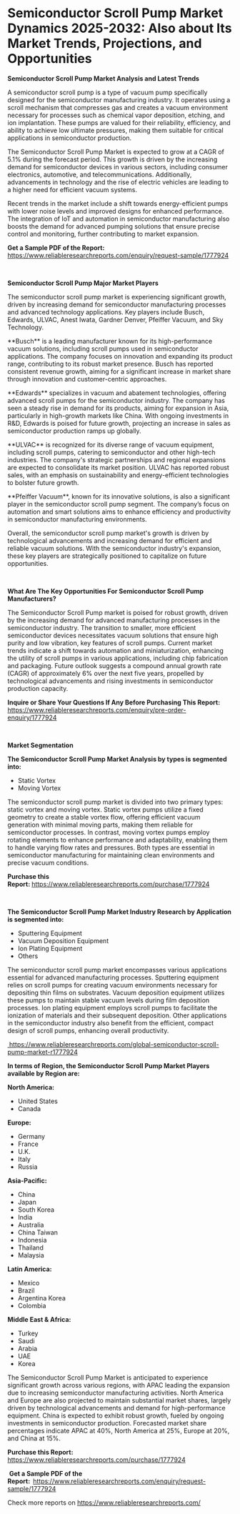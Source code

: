 <p><h1>Semiconductor Scroll Pump Market Dynamics 2025-2032: Also about Its Market Trends, Projections, and Opportunities</h1></p><p><strong>Semiconductor Scroll Pump Market Analysis and Latest Trends</strong></p>
<p><p>A semiconductor scroll pump is a type of vacuum pump specifically designed for the semiconductor manufacturing industry. It operates using a scroll mechanism that compresses gas and creates a vacuum environment necessary for processes such as chemical vapor deposition, etching, and ion implantation. These pumps are valued for their reliability, efficiency, and ability to achieve low ultimate pressures, making them suitable for critical applications in semiconductor production.</p><p>The Semiconductor Scroll Pump Market is expected to grow at a CAGR of 5.1% during the forecast period. This growth is driven by the increasing demand for semiconductor devices in various sectors, including consumer electronics, automotive, and telecommunications. Additionally, advancements in technology and the rise of electric vehicles are leading to a higher need for efficient vacuum systems.</p><p>Recent trends in the market include a shift towards energy-efficient pumps with lower noise levels and improved designs for enhanced performance. The integration of IoT and automation in semiconductor manufacturing also boosts the demand for advanced pumping solutions that ensure precise control and monitoring, further contributing to market expansion.</p></p>
<p><strong>Get a Sample PDF of the Report:&nbsp;</strong> <a href="https://www.reliableresearchreports.com/enquiry/request-sample/1777924?utm_campaign=2716&utm_medium=2&utm_source=Github&utm_content=ia&utm_term=27022025&utm_id=semiconductor-scroll-pump">https://www.reliableresearchreports.com/enquiry/request-sample/1777924</a></p>
<p>&nbsp;</p>
<p><strong>Semiconductor Scroll Pump Major Market Players</strong></p>
<p><p>The semiconductor scroll pump market is experiencing significant growth, driven by increasing demand for semiconductor manufacturing processes and advanced technology applications. Key players include Busch, Edwards, ULVAC, Anest Iwata, Gardner Denver, Pfeiffer Vacuum, and Sky Technology.</p><p>**Busch** is a leading manufacturer known for its high-performance vacuum solutions, including scroll pumps used in semiconductor applications. The company focuses on innovation and expanding its product range, contributing to its robust market presence. Busch has reported consistent revenue growth, aiming for a significant increase in market share through innovation and customer-centric approaches.</p><p>**Edwards** specializes in vacuum and abatement technologies, offering advanced scroll pumps for the semiconductor industry. The company has seen a steady rise in demand for its products, aiming for expansion in Asia, particularly in high-growth markets like China. With ongoing investments in R&D, Edwards is poised for future growth, projecting an increase in sales as semiconductor production ramps up globally.</p><p>**ULVAC** is recognized for its diverse range of vacuum equipment, including scroll pumps, catering to semiconductor and other high-tech industries. The company's strategic partnerships and regional expansions are expected to consolidate its market position. ULVAC has reported robust sales, with an emphasis on sustainability and energy-efficient technologies to bolster future growth.</p><p>**Pfeiffer Vacuum**, known for its innovative solutions, is also a significant player in the semiconductor scroll pump segment. The company’s focus on automation and smart solutions aims to enhance efficiency and productivity in semiconductor manufacturing environments.</p><p>Overall, the semiconductor scroll pump market's growth is driven by technological advancements and increasing demand for efficient and reliable vacuum solutions. With the semiconductor industry's expansion, these key players are strategically positioned to capitalize on future opportunities.</p></p>
<p>&nbsp;</p>
<p><strong>What Are The Key Opportunities For Semiconductor Scroll Pump Manufacturers?</strong></p>
<p><p>The Semiconductor Scroll Pump market is poised for robust growth, driven by the increasing demand for advanced manufacturing processes in the semiconductor industry. The transition to smaller, more efficient semiconductor devices necessitates vacuum solutions that ensure high purity and low vibration, key features of scroll pumps. Current market trends indicate a shift towards automation and miniaturization, enhancing the utility of scroll pumps in various applications, including chip fabrication and packaging. Future outlook suggests a compound annual growth rate (CAGR) of approximately 6% over the next five years, propelled by technological advancements and rising investments in semiconductor production capacity.</p></p>
<p><strong>Inquire or Share Your Questions If Any Before Purchasing This Report:</strong> <a href="https://www.reliableresearchreports.com/enquiry/pre-order-enquiry/1777924?utm_campaign=2716&utm_medium=2&utm_source=Github&utm_content=ia&utm_term=27022025&utm_id=semiconductor-scroll-pump">https://www.reliableresearchreports.com/enquiry/pre-order-enquiry/1777924</a></p>
<p>&nbsp;</p>
<p><strong>Market Segmentation</strong></p>
<p><strong>The Semiconductor Scroll Pump Market Analysis by types is segmented into:</strong></p>
<p><ul><li>Static Vortex</li><li>Moving Vortex</li></ul></p>
<p><p>The semiconductor scroll pump market is divided into two primary types: static vortex and moving vortex. Static vortex pumps utilize a fixed geometry to create a stable vortex flow, offering efficient vacuum generation with minimal moving parts, making them reliable for semiconductor processes. In contrast, moving vortex pumps employ rotating elements to enhance performance and adaptability, enabling them to handle varying flow rates and pressures. Both types are essential in semiconductor manufacturing for maintaining clean environments and precise vacuum conditions.</p></p>
<p><strong>Purchase this Report:&nbsp;</strong><a href="https://www.reliableresearchreports.com/purchase/1777924?utm_campaign=2716&utm_medium=2&utm_source=Github&utm_content=ia&utm_term=27022025&utm_id=semiconductor-scroll-pump">https://www.reliableresearchreports.com/purchase/1777924</a></p>
<p>&nbsp;</p>
<p><strong>The Semiconductor Scroll Pump Market Industry Research by Application is segmented into:</strong></p>
<p><ul><li>Sputtering Equipment</li><li>Vacuum Deposition Equipment</li><li>Ion Plating Equipment</li><li>Others</li></ul></p>
<p><p>The semiconductor scroll pump market encompasses various applications essential for advanced manufacturing processes. Sputtering equipment relies on scroll pumps for creating vacuum environments necessary for depositing thin films on substrates. Vacuum deposition equipment utilizes these pumps to maintain stable vacuum levels during film deposition processes. Ion plating equipment employs scroll pumps to facilitate the ionization of materials and their subsequent deposition. Other applications in the semiconductor industry also benefit from the efficient, compact design of scroll pumps, enhancing overall productivity.</p></p>
<p><a href="https://www.reliableresearchreports.com/global-semiconductor-scroll-pump-market-r1777924?utm_campaign=2716&utm_medium=2&utm_source=Github&utm_content=ia&utm_term=27022025&utm_id=semiconductor-scroll-pump">&nbsp;https://www.reliableresearchreports.com/global-semiconductor-scroll-pump-market-r1777924</a></p>
<p><strong>In terms of Region, the Semiconductor Scroll Pump Market Players available by Region are:</strong></p>
<p>
    <p> <strong> North America: </strong>
        <ul>
            <li>United States</li>
            <li>Canada</li>
        </ul>
        </p> 
    <p> <strong> Europe: </strong>
        <ul>
            <li>Germany</li>
            <li>France</li>
            <li>U.K.</li>
            <li>Italy</li>
            <li>Russia</li>
        </ul>
        </p> 
    <p> <strong> Asia-Pacific: </strong>
        <ul>
            <li>China</li>
            <li>Japan</li>
            <li>South Korea</li>
            <li>India</li>
            <li>Australia</li>
            <li>China Taiwan</li>
            <li>Indonesia</li>
            <li>Thailand</li>
            <li>Malaysia</li>
        </ul>
        </p> 
    <p> <strong> Latin America: </strong>
        <ul>
            <li>Mexico</li>
            <li>Brazil</li>
            <li>Argentina Korea</li>
            <li>Colombia</li>
        </ul>
        </p> 
    <p> <strong> Middle East & Africa: </strong>
        <ul>
            <li>Turkey</li>
            <li>Saudi</li>
            <li>Arabia</li>
            <li>UAE</li>
            <li>Korea</li>
        </ul>
    </p>
    </p>
<p><p>The Semiconductor Scroll Pump Market is anticipated to experience significant growth across various regions, with APAC leading the expansion due to increasing semiconductor manufacturing activities. North America and Europe are also projected to maintain substantial market shares, largely driven by technological advancements and demand for high-performance equipment. China is expected to exhibit robust growth, fueled by ongoing investments in semiconductor production. Forecasted market share percentages indicate APAC at 40%, North America at 25%, Europe at 20%, and China at 15%.</p></p>
<p><strong>Purchase this Report: </strong><a href="https://www.reliableresearchreports.com/purchase/1777924?utm_campaign=2716&utm_medium=2&utm_source=Github&utm_content=ia&utm_term=27022025&utm_id=semiconductor-scroll-pump">https://www.reliableresearchreports.com/purchase/1777924</a></p>
<p>&nbsp;<strong>Get a Sample PDF of the Report:&nbsp;&nbsp;</strong><a href="https://www.reliableresearchreports.com/enquiry/request-sample/1777924?utm_campaign=2716&utm_medium=2&utm_source=Github&utm_content=ia&utm_term=27022025&utm_id=semiconductor-scroll-pump">https://www.reliableresearchreports.com/enquiry/request-sample/1777924</a></p>
<p><strong></strong></p>
<p>Check more reports on <a href="https://www.reliableresearchreports.com/?utm_campaign=2716&utm_medium=2&utm_source=Github&utm_content=ia&utm_term=27022025&utm_id=semiconductor-scroll-pump">https://www.reliableresearchreports.com/</a></p>